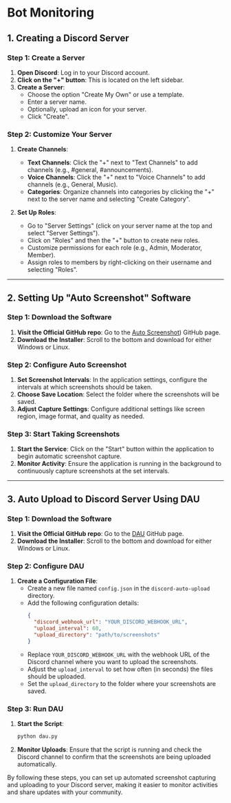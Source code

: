 
# Bot Monitoring

## 1. Creating a Discord Server

### Step 1: Create a Server
1. **Open Discord**: Log in to your Discord account.
2. **Click on the "+" button**: This is located on the left sidebar.
3. **Create a Server**:
   - Choose the option "Create My Own" or use a template.
   - Enter a server name.
   - Optionally, upload an icon for your server.
   - Click "Create".

### Step 2: Customize Your Server
1. **Create Channels**:
   - **Text Channels**: Click the "+" next to "Text Channels" to add channels (e.g., #general, #announcements).
   - **Voice Channels**: Click the "+" next to "Voice Channels" to add channels (e.g., General, Music).
   - **Categories**: Organize channels into categories by clicking the "+" next to the server name and selecting "Create Category".

2. **Set Up Roles**:
   - Go to "Server Settings" (click on your server name at the top and select "Server Settings").
   - Click on "Roles" and then the "+" button to create new roles.
   - Customize permissions for each role (e.g., Admin, Moderator, Member).
   - Assign roles to members by right-clicking on their username and selecting "Roles".

---

## 2. Setting Up "Auto Screenshot" Software

### Step 1: Download the Software
1. **Visit the Official GitHub repo**: Go to the [Auto Screenshot]([https://github.com/artem78/AutoScreenshot)) GitHub page.
2. **Download the Installer**: Scroll to the bottom and download for either Windows or Linux.

### Step 2: Configure Auto Screenshot
1. **Set Screenshot Intervals**: In the application settings, configure the intervals at which screenshots should be taken.
2. **Choose Save Location**: Select the folder where the screenshots will be saved.
3. **Adjust Capture Settings**: Configure additional settings like screen region, image format, and quality as needed.

### Step 3: Start Taking Screenshots
1. **Start the Service**: Click on the "Start" button within the application to begin automatic screenshot capture.
2. **Monitor Activity**: Ensure the application is running in the background to continuously capture screenshots at the set intervals.

---

## 3. Auto Upload to Discord Server Using DAU

### Step 1: Download the Software
1. **Visit the Official GitHub repo**: Go to the [DAU]([https://github.com/tardisx/discord-auto-upload]) GitHub page.
2. **Download the Installer**: Scroll to the bottom and download for either Windows or Linux.


### Step 2: Configure DAU
1. **Create a Configuration File**:
   - Create a new file named `config.json` in the `discord-auto-upload` directory.
   - Add the following configuration details:
     ```json
     {
       "discord_webhook_url": "YOUR_DISCORD_WEBHOOK_URL",
       "upload_interval": 60,
       "upload_directory": "path/to/screenshots"
     }
     ```
   - Replace `YOUR_DISCORD_WEBHOOK_URL` with the webhook URL of the Discord channel where you want to upload the screenshots.
   - Adjust the `upload_interval` to set how often (in seconds) the files should be uploaded.
   - Set the `upload_directory` to the folder where your screenshots are saved.

### Step 3: Run DAU
1. **Start the Script**:
   ```sh
   python dau.py
   ```
2. **Monitor Uploads**: Ensure that the script is running and check the Discord channel to confirm that the screenshots are being uploaded automatically.

By following these steps, you can set up automated screenshot capturing and uploading to your Discord server, making it easier to monitor activities and share updates with your community.
